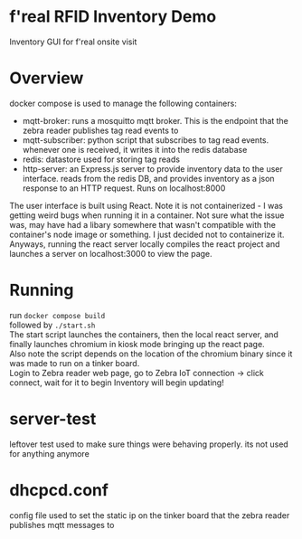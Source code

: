 # f'real RFID Inventory Demo
Inventory GUI for f'real onsite visit

# Overview
docker compose is used to manage the following containers:
- mqtt-broker: runs a mosquitto mqtt broker. This is the endpoint that the zebra reader publishes tag read events to
- mqtt-subscriber: python script that subscribes to tag read events. whenever one is received, it writes it into the redis database
- redis: datastore used for storing tag reads
- http-server: an Express.js server to provide inventory data to the user interface. reads from the redis DB, and provides inventory as a json response to an HTTP request. Runs on localhost:8000

The user interface is built using React. Note it is not containerized - I was getting weird bugs when running it in a container. 
Not sure what the issue was, may have had a libary somewhere that wasn't compatible with the container's node image or something. I just decided not to containerize it.
Anyways, running the react server locally compiles the react project and launches a server on localhost:3000 to view the page.

# Running
run ```docker compose build```  
followed by ```./start.sh```  
The start script launches the containers, then the local react server, and finally launches chromium in kiosk mode bringing up the react page.  
Also note the script depends on the location of the chromium binary since it was made to run on a tinker board.  
Login to Zebra reader web page, go to Zebra IoT connection -> click connect, wait for it to begin
Inventory will begin updating!

# server-test
leftover test used to make sure things were behaving properly. its not used for anything anymore

# dhcpcd.conf
config file used to set the static ip on the tinker board that the zebra reader publishes mqtt messages to
